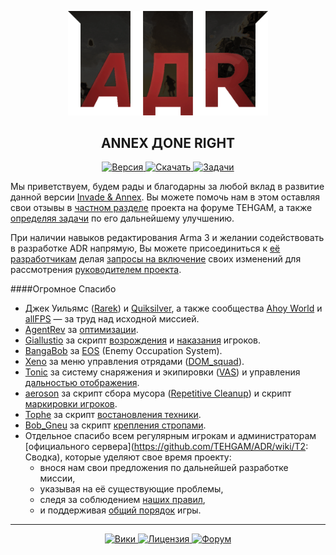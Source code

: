 <p align="center">
  <a href="https://github.com/TEHGAM/ADR">
    <img src="https://raw.githubusercontent.com/Tourorist/TPS/master/rw2/adr-logo-03.png"
         width="320"
         alt="Annex Done Right" />
  </a>
</p>
<h2 align="center">ANNEX ДONE RIGHT</h2>
<p align="center">
  <a href="https://github.com/TEHGAM/ADR/wiki/ADR:-История">
    <img src="http://img.shields.io/badge/Версия-3.4.4-blue.svg?style=flat"
         alt="Версия" />
  </a>
  <a href="http://www.tehgam.com/viewtopic.php?p=13735#p13735">
    <img src="http://img.shields.io/badge/Скачать-1.13_МБ-green.svg?style=flat"
         alt="Скачать" />
  </a>
  <a href="https://github.com/TEHGAM/ADR/issues">
    <img src="http://img.shields.io/github/issues-raw/TEHGAM/ADR.svg?label=Задачи&style=flat"
         alt="Задачи" />
  </a>
</p>

Мы приветствуем, будем рады и благодарны за любой вклад в развитие данной версии [Invade & Annex](https://bitbucket.org/ahoyworld/aw-i-a-2). Вы можете помочь нам в этом оставляя свои отзывы в [частном разделе](http://www.tehgam.com/viewforum.php?f=36) проекта на форуме TEHGAM, а также [определяя задачи](https://github.com/TEHGAM/ADR/issues) по его дальнейшему улучшению.

При наличии навыков редактирования Arma 3 и желании содействовать в разработке ADR напрямую, Вы можете присоединиться к [её разработчикам](https://github.com/TEHGAM/ADR/graphs/contributors) делая [запросы на включение](https://github.com/TEHGAM/ADR/pulls?q=is%3Apr+is%3Aclosed) своих изменений для рассмотрения [руководителем проекта](https://github.com/tym32167).

####Огромное Спасибо
* Джек Уильямс ([Rarek](https://bitbucket.org/Rarek)) и [Quiksilver](http://forums.bistudio.com/member.php?111918-MDCCLXXVI), а также сообщества [Ahoy World](http://www.ahoyworld.co.uk/) и [allFPS](http://allfps.com.au/) — за труд над исходной миссией.
* [AgentRev](https://github.com/AgentRev) за [оптимизации](https://github.com/TEHGAM/ADR/blob/master/Annex_Done_Right.Altis/scripts/fpsFix/vehicleManager.sqf).
* [Giallustio](http://www.giallustio.altervista.org/) за скрипт [возрождения](http://www.armaholic.com/page.php?id=18955) и [наказания](http://www.armaholic.com/page.php?id=19099) игроков.
* [BangaBob](http://forums.bistudio.com/member.php?91717-BangaBob) за [EOS](http://www.armaholic.com/page.php?id=20262) (Enemy Occupation System).
* [Xeno](http://dev.withsix.com/users/22) за меню управления отрядами ([DOM_squad](https://github.com/TEHGAM/ADR/blob/master/Annex_Done_Right.Altis/scripts/DOM_squad)).
* [Tonic](http://forums.bistudio.com/member.php?75622-Tonic-_-) за систему снаряжения и экипировки ([VAS](http://www.armaholic.com/page.php?id=19134)) и управления [дальностью отображения](http://www.armaholic.com/page.php?id=19751).
* [aeroson](https://github.com/aeroson) за скрипт сбора мусора ([Repetitive Cleanup](https://github.com/aeroson/a3-misc/blob/master/repetitive_cleanup.sqf)) и скрипт [маркировки игроков](https://github.com/aeroson/a3-misc/blob/master/player_markers.sqf).
* [Tophe](http://meadows.se/) за скрипт [востановления техники](http://www.armaholic.com/page.php?id=6080).
* [Bob_Gneu](http://gneu.org/) за скрипт [крепления стропами](http://www.armaholic.com/page.php?id=20530).
* Отдельное спасибо всем регулярным игрокам и администраторам [официального сервера](https://github.com/TEHGAM/ADR/wiki/T2: Сводка), которые уделяют свое время проекту:
  * внося нам свои предложения по дальнейшей разработке миссии,
  * указывая на её существующие проблемы,
  * следя за соблюдением [наших правил](https://github.com/TEHGAM/ADR/wiki/Правила),
  * и поддерживая [общий порядок](http://tehgam.com/viewtopic.php?f=11&t=6) игры.

<hr />
<p align="center">
  <a href="https://github.com/TEHGAM/ADR/wiki">
    <img src="https://img.shields.io/badge/ADR-Вики-orange.svg?style=flat"
         alt="Вики" />
  </a>
  <a href="https://github.com/TEHGAM/ADR/blob/master/LICENSE">
    <img src="http://img.shields.io/badge/Лицензия-MIT-red.svg?style=flat"
         alt="Лицензия" />
  </a>
  <a href="http://www.tehgam.com/viewforum.php?f=36">
    <img src="https://img.shields.io/badge/TEHGAM-Форум-lightgrey.svg?style=flat"
         alt="Форум" />
  </a>
  </p>
